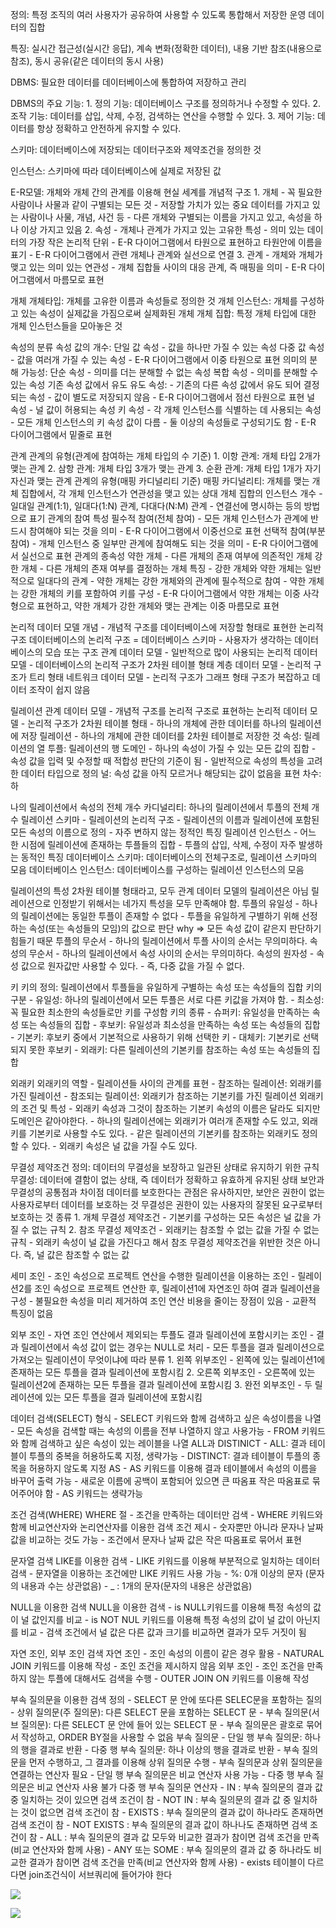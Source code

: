
정의: 특정 조직의 여러 사용자가 공유하여 사용할 수 있도록 통합해서 저장한 운영 데이터의 집합

특징: 실시간 접근성(실시간 응답), 계속 변화(정확한 데이터), 내용 기반 참조(내용으로 참조), 동시 공유(같은 데이터의 동시 사용)

DBMS: 필요한 데이터를 데이터베이스에 통합하여 저장하고 관리

DBMS의 주요 기능: 
	1. 정의 기능: 데이터베이스 구조를 정의하거나 수정할 수 있다.
	2. 조작 기능: 데이터를 삽입, 삭제, 수정, 검색하는 연산을 수행할 수 있다.
	3. 제어 기능: 데이터를  항상 정확하고 안전하게 유지할 수 있다.

스키마: 데이터베이스에 저장되는 데이터구조와 제약조건을 정의한 것

인스턴스: 스키마에 따라 데이터베이스에 실제로 저장된 값

E-R모델: 개체와 개체 간의 관계를 이용해 현실 세계를 개념적 구조
	1. 개체
		- 꼭 필요한 사람이나 사물과 같이 구별되는 모든 것
		- 저장할 가치가 있는 중요 데이터를 가지고 있는 사람이나 사물, 개념, 사건 등
		- 다른 개체와 구별되는 이름을 가지고 있고, 속성을 하나 이상 가지고 있음
	2. 속성
		- 개체나 관계가 가지고 있는 고유한 특성
		- 의미 있는 데이터의 가장 작은 논리적 단위
		- E-R 다이어그램에서 타원으로 표현하고 타원안에 이름을 표기
		- E-R 다이어그램에서 관련 개체나 관계와 실선으로 연결
	3. 관계
		- 개체와 개체가 맺고 있는 의미 있는 연관성
		- 개체 집합들 사이의 대응 관계, 즉 매핑을 의미
		- E-R 다이어그램에서 마름모로 표현

개체
	개체타입: 개체를 고유한 이름과 속성들로 정의한 것
	개체 인스턴스: 개체를 구성하고 있는 속성이 실제값을 가짐으로써 실제화된 개체
	개체 집합: 특정 개체 타입에 대한 개체 인스턴스들을 모아놓은 것

속성의 분류
	속성 값의 개수:
		단일 값 속성
			- 값을 하나만 가질 수 있는 속성
		다중 값 속성
			- 값을 여러개 가질 수 있는 속성
			- E-R 다이어그램에서 이중 타원으로 표현
	의미의 분해 가능성:
		단순 속성
			- 의미를 더는 분해할 수 없는 속성
		복합 속성
			- 의미를 분해할 수 있는 속성
	기존 속성 값에서 유도
		유도 속성:
			- 기존의 다른 속성 값에서 유도 되어 결정되는 속성
			- 값이 별도로 저장되지 않음
			- E-R 다이어그램에서 점선 타원으로 표현
	널 속성
		- 널 값이 허용되는 속성
	키 속성
		- 각 개체 인스턴스를 식별하는 데 사용되는 속성
		- 모든 개체 인스턴스의 키 속성 값이 다름
		- 둘 이상의 속성들로 구성되기도 함
		- E-R 다이어그램에서 밑줄로 표현

관계
	관계의 유형(관계에 참여하는 개체 타입의 수 기준)
		1. 이항 관계: 개체 타입 2개가 맺는 관계
		2. 삼항 관계: 개체 타입 3개가 맺는 관계
		3. 순환 관계: 개체 타입 1개가 자기 자신과 맺는 관계
	관계의 유형(매핑 카디널리티 기준)
		매핑 카디널리티: 개체를 맺는 개체 집합에서, 각 개체 인스턴스가 연관성을 맺고 있는 상대 개체 집합의 인스턴스 개수
		- 일대일 관계(1:1), 일대다(1:N) 관계, 다대다(N:M) 관계
		- 연결선에 명시하는 등의 방법으로 표기
	관계의 참여 특성
		필수적 참여(전체 참여)
			- 모든 개체 인스턴스가 관계에 반드시 참여해야 되는 것을 의미
			- E-R 다이어그램에서 이중선으로 표현
		선택적 참여(부분 참여)
			- 개체 인스턴스 중 일부만 관계에 참여해도 되는 것을 의미
			- E-R 다이어그램에서 실선으로 표현
	관계의 종속성
		약한 개체
			- 다른 개체의 존재 여부에 의존적인 개체
		강한 개체
			- 다른 개체의 존재 여부를 결정하는 개체
		특징
			- 강한 개체와 약한 개체는 일반적으로 일대다의 관계
			- 약한 개체는 강한 개체와의 관계에 필수적으로 참여
			- 약한 개체는 강한 개체의 키를 포함하여 키를 구성
			- E-R 다이어그램에서 약한 개체는 이중 사각형으로 표현하고, 약한 개체가 강한 개체와 맺는 관계는 이중 마름모로 표현

논리적 데이터 모델
	개념
		- 개념적 구조를 데이터베이스에 저장할 형태로 표현한 논리적 구조
		  데이터베이스의 논리적 구조 = 데이터베이스 스키마
		- 사용자가 생각하는 데이터베이스의 모습 또는 구조
	관계 데이터 모델
		- 일반적으로 많이 사용되는 논리적 데이터 모델
		- 데이터베이스의 논리적 구조가 2차원 테이블 형태
	계층 데이터 모델
		- 논리적 구조가 트리 형태
	네트워크 데이터 모델
		- 논리적 구조가 그래프 형태
	구조가 복잡하고 데이터 조작이 쉽지 않음

릴레이션
	관계 데이터 모델
		- 개념적 구조를 논리적 구조로 표현하는 논리적 데이터 모델
		- 논리적 구조가 2차원 테이블 형태
		- 하나의 개체에 관한 데이터를 하나의 릴레이션에 저장
	릴레이션
		- 하나의 개체에 관한 데이터를 2차원 테이블로 저장한 것
	속성: 릴레이션의 열
	투플: 릴레이션의 행
	도메인
		- 하나의 속성이 가질 수 있는 모든 값의 집합
		- 속성 값을 입력 및 수정할 때 적합성 판단의 기준이 됨
		- 일반적으로 속성의 특성을 고려한 데이터 타입으로 정의
	널: 속성 값을 아직 모르거나 해당되는 값이 없음을 표현
	차수: 하

나의 릴레이션에서 속성의 전체 개수
	카디널리티: 하나의 릴레이션에서 투플의 전체 개수
	릴레이션 스키마
		- 릴레이션의 논리적 구조
		- 릴레이션의 이름과 릴레이션에 포함된 모든 속성의 이름으로 정의
		- 자주 변하지 않는 정적인 특징
	릴레이션 인스턴스
		- 어느 한 시점에 릴레이션에 존재하는 투플들의 집합
		- 투플의 삽입, 삭제, 수정이 자주 발생하는 동적인 특징
	데이터베이스 스키마: 데이터베이스의 전체구조로, 릴레이션 스키마의 모음
	데이터베이스 인스턴스: 데이터베이스를 구성하는 릴레이션 인스턴스의 모음

릴레이션의 특성 
	2차원 테이블 형태라고, 모두 관계 데이터 모델의 릴레이션은 아님
	릴레이션으로 인정받기 위해서는 네가지 특성을 모두 만족해야 함.
	투플의 유일성
		- 하나의 릴레이션에는 동일한 투플이 존재할 수 없다
		- 투플을 유일하게 구별하기 위해 선정하는 속성(또는 속성들의 모임)의 값으로 판단
		  why => 모든 속성 값이 같은지 판단하기 힘들기 때문
	투플의 무순서
		- 하나의 릴레이션에서 투플 사이의 순서는 무의미하다.
	속성의 무순서
		- 하나의 릴레이션에서 속성 사이의 순서는 무의미하다.
	속성의 원자성
		- 속성 값으로 원자값만 사용할 수 있다.
		- 즉, 다중 값을 가질 수 없다.

키
	키의 정의: 릴레이션에서 투플들을 유일하게 구별하는 속성 또는 속성들의 집합
	키의 구분
		- 유일성: 하나의 릴레이션에서 모든 투플은 서로 다른 키값을 가져야 함.
		- 최소성: 꼭 필요한 최소한의 속성들로만 키를 구성함
	키의 종류
		- 슈퍼키: 유일성을 만족하는 속성 또는 속성들의 집합
		- 후보키: 유일성과 최소성을 만족하는 속성 또는 속성들의 집합
		- 기본키: 후보키 중에서 기본적으로 사용하기 위해 선택한 키
		- 대체키: 기본키로 선택되지 못한 후보키
		- 외래키: 다른 릴레이션의 기본키를 참조하는 속성 또는 속성들의 집합

외래키
	외래키의 역할
		- 릴레이션들 사이의 관계를 표현
		- 참조하는 릴레이션: 외래키를 가진 릴레이션
		- 참조되는 릴레이션: 외래키가 참조하는 기본키를 가진 릴레이션
	외래키의 조건 및 특성
		- 외래키 속성과 그것이 참조하는 기본키 속성의 이름은 달라도 되지만 도메인은 같아야한다.
		- 하나의 릴레이션에는 외래키가 여러개 존재할 수도 있고, 외래키를 기본키로 사용할 수도 있다.
		- 같은 릴레이션의 기본키를 참조하는 외래키도 정의할 수 있다.
		- 외래키 속성은 널 값을 가질 수도 있다.

무결성 제약조건
	정의: 데이터의 무결성을 보장하고 일관된 상태로 유지하기 위한 규칙
	무결성: 데이터에 결함이 없는 상태, 즉 데이터가 정확하고 유효하게 유지된 상태
	보안과 무결성의 공통점과 차이점
		데이터를 보호한다는 관점은 유사하지만,
		보안은 권한이 없는 사용자로부터 데이터를 보호하는 것
		무결성은 권한이 있는 사용자의 잘못된 요구로부터 보호하는 것
	종류
		1. 개체 무결성 제약조건
			- 기본키를 구성하는 모든 속성은 널 값을 가질 수 없는 규칙
		2. 참조 무결성 제약조건
			- 외래키는 참조할 수 없는 값을 가질 수 없는 규칙
			- 외래키 속성이 널 값을 가진다고 해서 참조 무결성 제약조건을 위반한 것은 아니다.
				 즉, 널 값은 참조할 수 없는 값

세미 조인
	- 조인 속성으로 프로젝트 연산을 수행한 릴레이션을 이용하는 조인
	- 릴레이션2를 조인 속성으로 프로젝트 연산한 후, 릴레이션1에 자연조인 하여 결과 릴레이션을 구성
	- 불필요한 속성을 미리 제거하여 조인 연산 비용을 줄이는 장점이 있음
	- 교환적 특징이 없음

외부 조인
	- 자연 조인 연산에서 제외되는 투플도 결과 릴레이션에 포함시키는 조인
	- 결과 릴레이션에서 속성 값이 없는 경우는 NULL로 처리
	- 모든 투플을 결과 릴레이션으로 가져오는 릴레이션이 무엇이냐에 따라 분류
	1. 왼쪽 위부조인
		- 왼쪽에 있는 릴레이션1에 존재하는 모든 투플을 결과 릴레이션에 포함시킴
	2. 오른쪽 외부조인
		- 오른쪽에 있는 릴레이션2에 존재하는 모든 투플을 결과 릴레이션에 포함시킴
	3. 완전 외부조인
		- 두 릴레이션에 있는 모든 투플을 결과 릴레이션에 포함시킴

데이터 검색(SELECT)
	형식
		- SELECT 키워드와 함께 검색하고 싶은 속성이름을 나열
		- 모든 속성을 검색할 때는 속성의 이름을 전부 나열하지 않고 사용가능
		- FROM 키워드와 함께 검색하고 싶은 속성이 있는 레이블을 나열
	ALL과 DISTINICT
		- ALL: 결과 테이블이 투플의 중복을 허용하도록 지정, 생략가능
		- DISTINCT: 결과 테이블이 투플의 종목을 허용하지 않도록 지정
	AS
		- AS 키워드를 이용해 결과 테이블에서 속성의 이름을 바꾸어 출력 가능
		- 새로운 이름에 공백이 포함되어 있으면 큰 따옴표 작은 따옴표로 묶어주어야 함
		- AS 키워드는 생략가능

조건 검색(WHERE)
	WHERE 절
		- 조건을 만족하는 데이터만 검색
		- WHERE 키워드와 함께 비교연산자와 논리연산자를 이용한 검색 조건 제시
		- 숫자뿐만 아니라 문자나 날짜 값을 비교하는 것도 가능
		- 조건에서 문자나 날짜 값은 작은 따옴표로 묶어서 표현

문자열 검색
	LIKE를 이용한 검색
		- LIKE 키워드를 이용해 부분적으로 일치하는 데이터 검색
		- 문자열을 이용하는 조건에만 LIKE 키워드 사용 가능
		- %: 0개 이상의 문자 (문자의 내용과 수는 상관없음)
		- _ : 1개의 문자(문자의 내용은 상관없음)

NULL을 이용한 검색
	NULL을 이용한 검색
		- is NULL키워드를 이용해 특정 속성의 값이 널 값인지를 비교
		- is NOT NUL 키워드를 이용해 특정 속성의 값이 널 값이 아닌지를 비교
		- 검색 조건에서 널 값은 다른 값과 크기를 비교하면 결과가 모두 거짓이 됨

자연 조인, 외부 조인 검색
	자연 조인
		- 조인 속성의 이름이 같은 경우 활용
		- NATURAL JOIN 키워드를 이용해 작성
		- 조인 조건을 제시하지 않음
	외부 조인
		- 조인 조건을 만족하지 않는 투플에 대해서도 검색을 수행
		- OUTER JOIN ON 키워드를 이용해 작성

부속 질의문을 이용한 검색
	정의
		- SELECT 문 안에 또다른 SELEC문을 포함하는 질의
			- 상위 질의문(주 질의문): 다른 SELECT 문을 포함하는 SELECT 문
			- 부속 질의문(서브 질의문): 다른 SELECT 문 안에 들어 있는 SELECT 문
		- 부속 질의문은 괄호로 묶어서 작성하고, ORDER BY절을 사용할 수 없음
	부속 질의문
		- 단일 행 부속 질의문: 하나의 행을 결과로 반환
		- 다중 행 부속 질의문: 하나 이상의 행을 결과로 반환
		- 부속 질의문을 먼저 수행하고, 그 결과를 이용해 상위 질의문 수행
		- 부속 질의문과 상위 질의문을 연결하는 연산자 필요
			- 단일 행 부속 질의문은 비교 연산자 사용 가능
			- 다중 행 부속 질의문은 비교 연산자 사용 불가
	다중 행 부속 질의문 연산자
		- IN : 부속 질의문의 결과 값 중 일치하는 것이 있으면 검색 조건이 참
		- NOT IN : 부속 질의문의 결과 값 중 일치하는 것이 없으면 검색 조건이 참
		- EXISTS : 부속 질의문의 결과 값이 하나라도 존재하면 검색 조건이 참
		- NOT EXISTS : 부속 질의문의 결과 값이 하나나도 존재하면 검색 조건이 참
		- ALL : 부속 질의문의 결과 값 모두와 비교한 결과가 참이면 검색 조건을 만족(비교 연산자와 함께 사용)
		- ANY 또는 SOME : 부속 질의문의 결과 값 중 하나라도 비교한 결과가 참이면 검색 조건을 만족(비교 연산자와 함께 사용)
		- exists 테이블이 다르다면 join조건식이 서브쿼리에 들어가야 한다


![](https://i.imgur.com/eHuCkee.png)

![](https://i.imgur.com/4sTiYwG.png)
